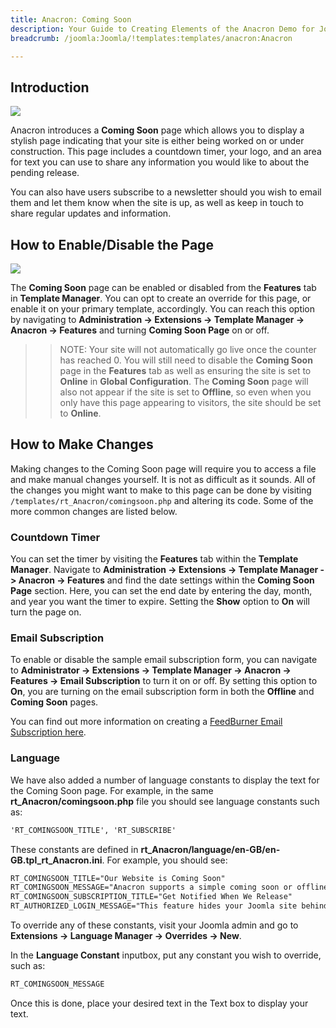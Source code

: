 ```yaml
---
title: Anacron: Coming Soon
description: Your Guide to Creating Elements of the Anacron Demo for Joomla
breadcrumb: /joomla:Joomla/!templates:templates/anacron:Anacron

---
```


Introduction
-----

![][comingsoon]

Anacron introduces a **Coming Soon** page which allows you to display a stylish page indicating that your site is either being worked on or under construction. This page includes a countdown timer, your logo, and an area for text you can use to share any information you would like to about the pending release.

You can also have users subscribe to a newsletter should you wish to email them and let them know when the site is up, as well as keep in touch to share regular updates and information.

How to Enable/Disable the Page
-----

![][comingsoon2]

The **Coming Soon** page can be enabled or disabled from the **Features** tab in **Template Manager**. You can opt to create an override for this page, or enable it on your primary template, accordingly. You can reach this option by navigating to **Administration -> Extensions -> Template Manager -> Anacron -> Features** and turning **Coming Soon Page** on or off.

>> NOTE: Your site will not automatically go live once the counter has reached 0. You will still need to disable the **Coming Soon** page in the **Features** tab as well as ensuring the site is set to **Online** in **Global Configuration**. The **Coming Soon** page will also not appear if the site is set to **Offline**, so even when you only have this page appearing to visitors, the site should be set to **Online**.

How to Make Changes
-----

Making changes to the Coming Soon page will require you to access a file and make manual changes yourself. It is not as difficult as it sounds. All of the changes you might want to make to this page can be done by visiting `/templates/rt_Anacron/comingsoon.php` and altering its code. Some of the more common changes are listed below.

### Countdown Timer

You can set the timer by visiting the **Features** tab within the **Template Manager**. Navigate to **Administration -> Extensions -> Template Manager -> Anacron -> Features** and find the date settings within the **Coming Soon Page** section. Here, you can set the end date by entering the day, month, and year you want the timer to expire. Setting the **Show** option to **On** will turn the page on.

### Email Subscription 

To enable or disable the sample email subscription form, you can navigate to **Administrator -> Extensions -> Template Manager -> Anacron -> Features -> Email Subscription** to turn it on or off. By setting this option to **On**, you are turning on the email subscription form in both the **Offline** and **Coming Soon** pages.

You can find out more information on creating a [FeedBurner Email Subscription here][feedburner].

### Language 

We have also added a number of language constants to display the text for the Coming Soon page. For example, in the same **rt_Anacron/comingsoon.php** file you should see language constants such as: 

~~~ .html
'RT_COMINGSOON_TITLE', 'RT_SUBSCRIBE'
~~~

These constants are defined in **rt_Anacron/language/en-GB/en-GB.tpl_rt_Anacron.ini**. For example, you should see: 

~~~ .html
RT_COMINGSOON_TITLE="Our Website is Coming Soon"
RT_COMINGSOON_MESSAGE="Anacron supports a simple coming soon or offline style page with a time counter. It has been specifically styled to match the template. This feature can be enabled in Template Manager &rarr; Anacron &rarr; Features &rarr; Coming Soon Page. You can customize this page by editing the comingsoon.php file inside the template folder. Please visit <a href='http://www.rockettheme.com/forum/index.php?f=850&t=216272&rb_v=viewtopic'>this tutorial</a> for more information."
RT_COMINGSOON_SUBSCRIPTION_TITLE="Get Notified When We Release"
RT_AUTHORIZED_LOGIN_MESSAGE="This feature hides your Joomla site behind the Coming Soon page with its Countdown timer. You can still access the frontend of the site by logging in as an administrator below. You can customize this message in the Anacron template language file."
~~~

To override any of these constants, visit your Joomla admin and go to **Extensions -> Language Manager -> Overrides -> New**.

In the **Language Constant** inputbox, put any constant you wish to override, such as: 

~~~ .html
RT_COMINGSOON_MESSAGE
~~~

Once this is done, place your desired text in the Text box to display your text.

[comingsoon]: assets/comingsoon.jpeg
[comingsoon2]: assets/comingsoon2.jpeg
[feedburner]: http://theedublogger.com/2010/01/26/setting-up-feedburner-rss-and-email-subscription-for-your-blog/